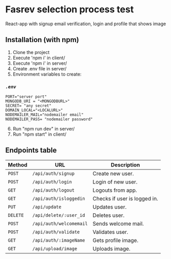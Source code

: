 # Fasrev selection process test
React-app with signup email verification, login and profile that shows image

## Installation (with npm)
1. Clone the project
2. Execute 'npm i' in client/
3. Execute 'npm i' in server/
4. Create .env file in server/
5. Environment variables to create:
### *`.env`*
```
PORT="server port"
MONGODB_URI = "<MONGODBURL>"
SECRET= "any secret"
DOMAIN_LOCAL="<LOCALURL>"
NODEMAILER_MAIL="nodemailer email"
NODEMAILER_PASS= "nodemailer password"
```

6. Run "npm run dev" in server/
7. Run "npm start" in client/


## Endpoints table

| Method   | URL                                      | Description                              |
| -------- | ---------------------------------------- | ---------------------------------------- |
| `POST`    | `/api/auth/signup`                      | Create new user.                      |
| `POST`   | `/api/auth/login`                        | Login of new user.                       |
| `GET`    | `/api/auth/logout`                       | Logouts from app.                       |
| `GET`  | `/api/auth/isloggedin`                   | Checks if user is logged in.    |
| `PUT`   | `/api/update`                 | Updates user.                 |
| `DELETE`   | `/api/delete/:user_id`                 | Deletes user.                 |
| `POST`    | `/api/auth/welcomemail`                       | Sends welcome mail.             |
| `POST`    | `/api/auth/validate`                       | Validates user.                       |
| `GET`    | `/api/auth/:imageName`                       | Gets profile image.                       |
| `GET`    | `/api/upload/image`                       | Uploads image.                       |